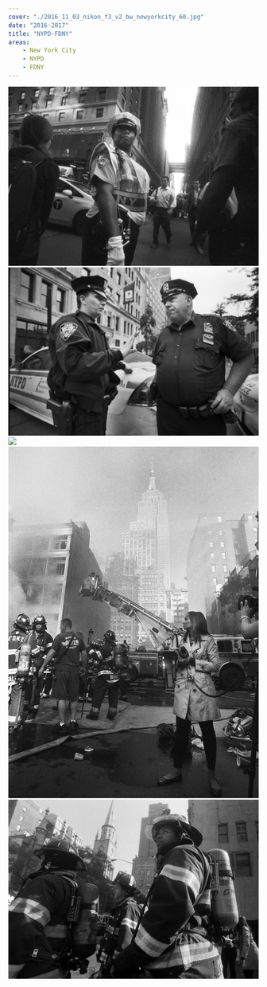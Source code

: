 ```yaml
---
cover: "./2016_11_03_nikon_f3_v2_bw_newyorkcity_60.jpg"
date: "2016-2017"
title: "NYPD-FDNY"
areas:
    - New York City
    - NYPD
    - FDNY
---
```


![](./2016_10_14_nyc_street_bw_nikon_f3_v2_29.jpg)
![](./2017_06_2017_nyc_bw_street_parades_nikon_f3_bw_45-Recovered.jpg)
![](./2017_01_nikonf3_v2_bw_nyc_11.jpg)
![](./2016_11_03_nikon_f3_v2_bw_newyorkcity_33.jpg)
![](./2016_11_03_nikon_f3_v2_bw_newyorkcity_34.jpg)
